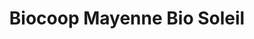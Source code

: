 ---
title: "Biocoop Mayenne Bio Soleil"
url: /laval/biocoop-mayenne-bio-soleil/
shop: supermarché
---